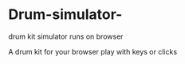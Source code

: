 # Drum-simulator-
drum kit simulator runs on browser

A drum kit for your browser 
play with keys or clicks
